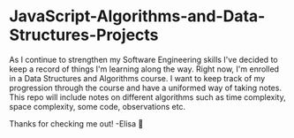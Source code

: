 # JavaScript-Algorithms-and-Data-Structures-Projects

As I continue to strengthen my Software Engineering skills I've decided to keep a record of things I'm learning along the way. Right now, I'm enrolled in a Data Structures and Algorithms course. I want to keep track of my progression through the course and have a uniformed way of taking notes. This repo will include notes on different algorithms such as time complexity, space complexity, some code, observations etc. 

Thanks for checking me out! 
-Elisa 💾

